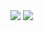
<img src="https://github.com/jingom368/oumtt/assets/67932739/e03c6766-908e-4281-99ab-4ec08456938f">
<img src="https://github.com/jingom368/oumtt/assets/67932739/c62d69f2-c506-46dc-a728-bd6f75ae9d97">
